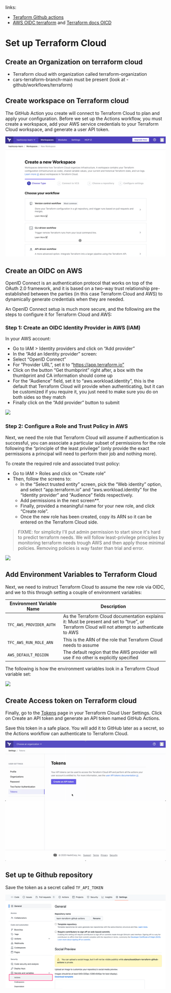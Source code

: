 links:

- [Teraform Github actions](https://developer.hashicorp.com/terraform/tutorials/automation/github-actions)
- [AWS OIDC terraform](https://labinhood.com/blog/2023/02/terraform-cloud-and-aws-via-openid-connect-oidc/) and [Terraform docs OICD](https://developer.hashicorp.com/terraform/cloud-docs/workspaces/dynamic-provider-credentials/aws-configuration)

# Set up Terraform Cloud

## Create an Organization on terraform cloud

- Terraform cloud with organization called terraform-organization
- cars-terraform-branch-main must be present (look at -github/workflows/terraform)

## Create workspace on Terraform cloud

The GitHub Action you create will connect to Terraform Cloud to plan and apply your configuration. Before we set up the Actions workflow, you must create a workspace, add your AWS service credentials to your Terraform Cloud workspace, and generate a user API token.

![](./images/create-workspace-terraform-cloud.gif)

## Create an OIDC on AWS

OpenID Connect is an authentication protocol that works on top of the OAuth 2.0 framework, and it is based on a two-way trust relationship pre-established between the parties (in this case Terraform Cloud and AWS) to dynamically generate credentials when they are needed.

An OpenID Connect setup is much more secure, and the following are the steps to configure it for Terraform Cloud and AWS:

### Step 1: Create an OIDC Identity Provider in AWS (IAM)

In your AWS account:

- Go to IAM > Identity providers and click on “Add provider”
- In the “Add an Identity provider” screen:
- Select “OpenID Connect”
- For “Provider URL”, set it to “https://app.terraform.io”
- Click on the button “Get thumbprint” right after, a box with the thumbprint and CA information should come up
- For the “Audience” field, set it to “aws.workload.identity”, this is the default that Terraform Cloud will provide when authenticating, but it can be customized if you require it, you just need to make sure you do on both sides so they match
- Finally click on the “Add provider” button to submit

![](./images/iam-identity-provider-screen.avif)

### Step 2: Configure a Role and Trust Policy in AWS

Next, we need the role that Terraform Cloud will assume if authentication is successful, you can associate a particular subset of permissions for the role following the “principle of the least privilege” (only provide the exact permissions a principal will need to perform their job and nothing more).

To create the required role and associated trust policy:

- Go to IAM > Roles and click on “Create role”
- Then, follow the screens to:
  - In the “Select trusted entity” screen, pick the “Web identity” option, and select “app.terraform.io” and “aws.workload.identity” for the “Identity provider” and “Audience” fields respectively.
  - Add permissions in the next screen\*\*.
  - Finally, provided a meaningful name for your new role, and click “Create role”.
  - Once the new role has been created, copy its ARN so it can be entered on the Terraform Cloud side.

> FIXME: for simplicity I'll put admin permission to start since it's hard to predict terraform needs. We will follow least-privilege principles by monitoring terraform needs trough AWS and then apply those minimal policies. Removing policies is way faster than trial and error.

![](./images/iam-role-2-web-identity.avif)

## Add Environment Variables to Terraform Cloud

Next, we need to instruct Terraform Cloud to assume the new role via OIDC, and we to this through setting a couple of environment variables:

| Environment Variable Name | Description                                                                                                                                     |
| ------------------------- | ----------------------------------------------------------------------------------------------------------------------------------------------- |
| `TFC_AWS_PROVIDER_AUTH`   | As the Terraform Cloud documentation explains it: Must be present and set to “true”, or Terraform Cloud will not attempt to authenticate to AWS |
| `TFC_AWS_RUN_ROLE_ARN`    | This is the ARN of the role that Terraform Cloud needs to assume                                                                                |
| `AWS_DEFAULT_REGION`      | The default region that the AWS provider will use if no other is explicitly specified                                                           |

The following is how the environment variables look in a Terraform Cloud variable set:

![](./images/terraform-cloud-variable-set.avif)

## Create Access token on Terraform cloud

Finally, go to the [Tokens](https://app.terraform.io/app/settings/tokens?utm_source=learn) page in your Terraform Cloud User Settings. Click on Create an API token and generate an API token named GitHub Actions.

Save this token in a safe place. You will add it to GitHub later as a secret, so the Actions workflow can authenticate to Terraform Cloud.

![](./images/create-api-token-terraform-cloud.gif)

## Set up te Github repository

Save the token as a secret called `TF_API_TOKEN`

![](./images/github-repository-secrets.png)
